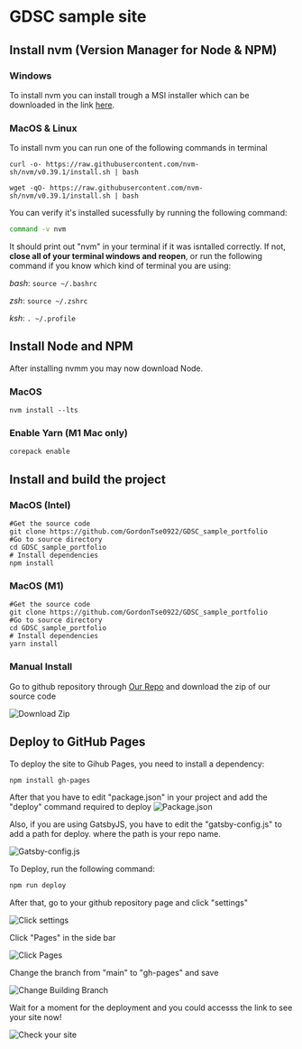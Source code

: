 # GDSC sample site

## Install nvm (Version Manager for Node & NPM)
### Windows
To install nvm you can install trough a MSI installer which can be downloaded in the link [here](https://github.com/coreybutler/nvm-windows/releases).

### MacOS & Linux
To install nvm you can run one of the following commands in terminal 
```shell
curl -o- https://raw.githubusercontent.com/nvm-sh/nvm/v0.39.1/install.sh | bash
```
```shell
wget -qO- https://raw.githubusercontent.com/nvm-sh/nvm/v0.39.1/install.sh | bash
```

You can verify it's installed sucessfully by running the following command:
```sh
command -v nvm
```
It should print out "nvm" in your terminal if it was isntalled correctly. If not, **close all of your terminal windows and reopen**, or run the following command if you know which kind of terminal you are using:

*bash*: `source ~/.bashrc`

*zsh*: `source ~/.zshrc`

*ksh*: `. ~/.profile`

## Install Node and NPM
After installing nvmm you may now download Node.

### MacOS
```shell
nvm install --lts
```

### Enable Yarn (M1 Mac only)
```shell
corepack enable
```

## Install and build the project

### MacOS (Intel)
```shell
#Get the source code
git clone https://github.com/GordonTse0922/GDSC_sample_portfolio
#Go to source directory
cd GDSC_sample_portfolio
# Install dependencies
npm install
```
### MacOS (M1)
```shell
#Get the source code
git clone https://github.com/GordonTse0922/GDSC_sample_portfolio
#Go to source directory
cd GDSC_sample_portfolio
# Install dependencies
yarn install
```

### Manual Install
Go to github repository through [Our Repo](https://github.com/GordonTse0922/GDSC_sample_portfolio) and download the zip of our source code

![Download Zip](https://user-images.githubusercontent.com/69568504/150549648-9bb9a9da-dd53-447b-a969-d9386b2816dd.png)


## Deploy to GitHub Pages
To deploy the site to Gihub Pages, you need to install a dependency:
```sh
npm install gh-pages
```
After that you have to edit "package.json" in your project and add the "deploy" command required to deploy
![Package.json](https://user-images.githubusercontent.com/69568504/150546565-e528766d-2133-4548-afc9-743296728bf8.png)

Also, if you are using GatsbyJS, you have to edit the "gatsby-config.js" to add a path for deploy. where the path is your repo name.

![Gatsby-config.js](https://user-images.githubusercontent.com/69568504/150546906-dfab4342-0ab2-4f18-b400-9b2090051050.png)

To Deploy, run the following command:
```sh
npm run deploy
```

After that, go to your github repository page and click "settings"

![Click settings](https://user-images.githubusercontent.com/69568504/150547421-610fc78d-fc66-4b89-8407-b0063a3d040e.png)

Click "Pages" in the side bar

![Click Pages](https://user-images.githubusercontent.com/69568504/150547561-9e1bca55-f2df-4d94-b4a6-6d73666a8540.png)

Change the branch from "main" to "gh-pages" and save

![Change Building Branch](https://user-images.githubusercontent.com/69568504/150547721-d6a4707b-0c62-4182-92f4-9daf73928815.png)

Wait for a moment for the deployment and you could accesss the link to see your site now!

![Check your site](https://user-images.githubusercontent.com/69568504/150547910-0c2734dd-512c-406d-93ce-978b472bb925.png)
